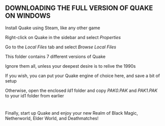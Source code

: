 ## DOWNLOADING THE FULL VERSION OF QUAKE ON WINDOWS

Install Quake using Steam, like any other game

Right-click on Quake in the sidebar and select *Properties*

Go to the *Local Files* tab and select *Browse Local Files*

This folder contains 7 different versions of Quake

Ignore them all, unless your deepest desire is to relive the 1990s

If you wish, you can put your Quake engine of choice here, and save a bit of setup

Otherwise, open the enclosed *Id1* folder and copy *PAK0.PAK* and *PAK1.PAK* to your id1 folder from earlier

#

Finally, start up Quake and enjoy your new Realm of Black Magic, Netherworld, Elder World, and Deathmatches!
